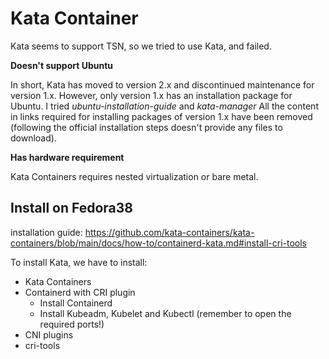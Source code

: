 # Kata Container

Kata seems to support TSN, so we tried to use Kata, and failed.

**Doesn't support Ubuntu**

In short, Kata has moved to version 2.x and discontinued maintenance for version 1.x.
However, only version 1.x has an installation package for Ubuntu.
I tried *ubuntu-installation-guide* and *kata-manager*
All the content in links required for installing packages of version 1.x have been removed
(following the official installation steps doesn't provide any files to download).

**Has hardware requirement**

Kata Containers requires nested virtualization or bare metal.

## Install on Fedora38

installation guide:
https://github.com/kata-containers/kata-containers/blob/main/docs/how-to/containerd-kata.md#install-cri-tools

To install Kata, we have to install:
- Kata Containers
- Containerd with CRI plugin
    -  Install Containerd
    -  Install Kubeadm, Kubelet and Kubectl (remember to open the required ports!)
- CNI plugins
- cri-tools
